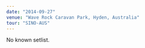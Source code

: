 ```yaml
---
date: "2014-09-27"
venue: "Wave Rock Caravan Park, Hyden, Australia"
tour: "SINO-AUS"
---
```



No known setlist.
